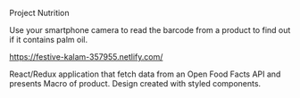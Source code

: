 Project Nutrition

Use your smartphone camera to read the barcode from a product to find out if it contains palm oil.

https://festive-kalam-357955.netlify.com/

React/Redux application that fetch data from an Open Food Facts API and presents Macro of product. Design created with styled components.
